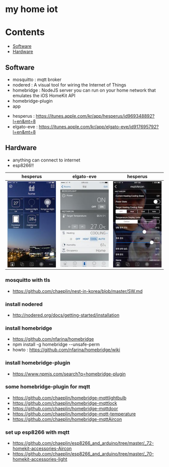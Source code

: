 my home iot
===========

# Contents
- [Software](#software)
- [Hardware](#hardware)


## Software
* mosquitto : mqtt broker
* nodered : A visual tool for wiring the Internet of Things
* homebridge : NodeJS server you can run on your home network that emulates the iOS HomeKit API
* homebridge-plugin
* app
- hesperus : https://itunes.apple.com/kr/app/hesperus/id969348892?l=en&mt=8
- elgato-eve : https://itunes.apple.com/kr/app/elgato-eve/id917695792?l=en&mt=8

## Hardware
* anything can connect to internet
* esp8266!!

hesperus    | elgato-eve | hesperus
------------|------------|------------
![image](./pics/a.jpg) | ![image](./pics/b.jpg) | ![image](./pics/c.jpg)

### mosquitto with tls
 - https://github.com/chaeplin/nest-in-korea/blob/master/SW.md

### install nodered
 - http://nodered.org/docs/getting-started/installation

### install homebridge
 - https://github.com/nfarina/homebridge
 - npm install -g homebridge --unsafe-perm
 - howto : https://github.com/nfarina/homebridge/wiki

### install homebridge-plugin
 - https://www.npmjs.com/search?q=homebridge-plugin

### some homebridge-plugin for mqtt
 - https://github.com/chaeplin/homebridge-mqttlightbulb
 - https://github.com/chaeplin/homebridge-mqttlock
 - https://github.com/chaeplin/homebridge-mqttdoor
 - https://github.com/chaeplin/homebridge-mqtt-temperature
 - https://github.com/chaeplin/homebridge-mqttAircon

### set up esp8266 with mqtt
 - https://github.com/chaeplin/esp8266_and_arduino/tree/master/_72-homekit-accessories-Aircon
 - https://github.com/chaeplin/esp8266_and_arduino/tree/master/_70-homekit-accessories-light
 

